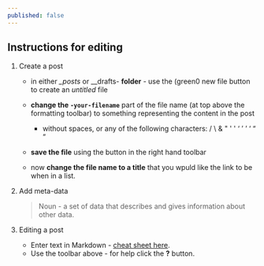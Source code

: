 ```yaml
---
published: false
---
```

## Instructions for editing

1. Create a post

	- in either _\_posts_ or _\_drafts- **folder** - use the (green0 new file button to create an _untitled_ file		

	- **change the `-your-filename`** part of the file name (at top above the formatting toolbar) to something representing the content in the post
	    - without spaces, or any of the following characters:  /  \  &  "  '  '  ‘  ’  ’  ‘  “  ”

	- **save the file** using the button in the right hand toolbar

	- now **change the file name to a title** that you wpuld like the link to be when in a list. 

1. Add meta-data
	
    > Noun - a set of data that describes and gives information about other data.
    
    


1. Editing a post
	
	- Enter text in Markdown - [cheat sheet here](http://daringfireball.net/projects/markdown/). 
    - Use the toolbar above - for help click the **?** button.
  
